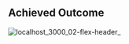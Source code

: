 <h2 font-weight="bold">Achieved Outcome</h2>

![localhost_3000_02-flex-header_](https://github.com/iamvictati/Odin_Flexbox/assets/142629886/d918eab0-52ac-46b0-9c1f-ac0897bba283)
